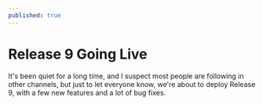 ```yaml
---
published: true
---
```

# Release 9 Going Live

It's been quiet for a long time, and I suspect most people are following in other channels, but just to let everyone know, we're about to deploy Release 9, with a few new features and a lot of bug fixes.
